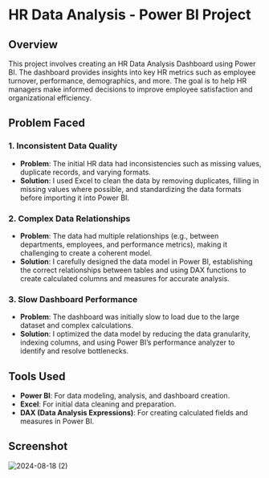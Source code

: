 # HR Data Analysis - Power BI Project

## Overview

This project involves creating an HR Data Analysis Dashboard using Power BI. The dashboard provides insights into key HR metrics such as employee turnover, performance, demographics, and more. The goal is to help HR managers make informed decisions to improve employee satisfaction and organizational efficiency.

## Problem Faced

### 1. **Inconsistent Data Quality**
   - **Problem**: The initial HR data had inconsistencies such as missing values, duplicate records, and varying formats.
   - **Solution**: I used Excel to clean the data by removing duplicates, filling in missing values where possible, and standardizing the data formats before importing it into Power BI.

### 2. **Complex Data Relationships**
   - **Problem**: The data had multiple relationships (e.g., between departments, employees, and performance metrics), making it challenging to create a coherent model.
   - **Solution**: I carefully designed the data model in Power BI, establishing the correct relationships between tables and using DAX functions to create calculated columns and measures for accurate analysis.

### 3. **Slow Dashboard Performance**
   - **Problem**: The dashboard was initially slow to load due to the large dataset and complex calculations.
   - **Solution**: I optimized the data model by reducing the data granularity, indexing columns, and using Power BI’s performance analyzer to identify and resolve bottlenecks.

## Tools Used

- **Power BI**: For data modeling, analysis, and dashboard creation.
- **Excel**: For initial data cleaning and preparation.
- **DAX (Data Analysis Expressions)**: For creating calculated fields and measures in Power BI.

## Screenshot

![2024-08-18 (2)](https://github.com/user-attachments/assets/ff6ce364-fe43-4d25-8d38-2252874be4f7)


